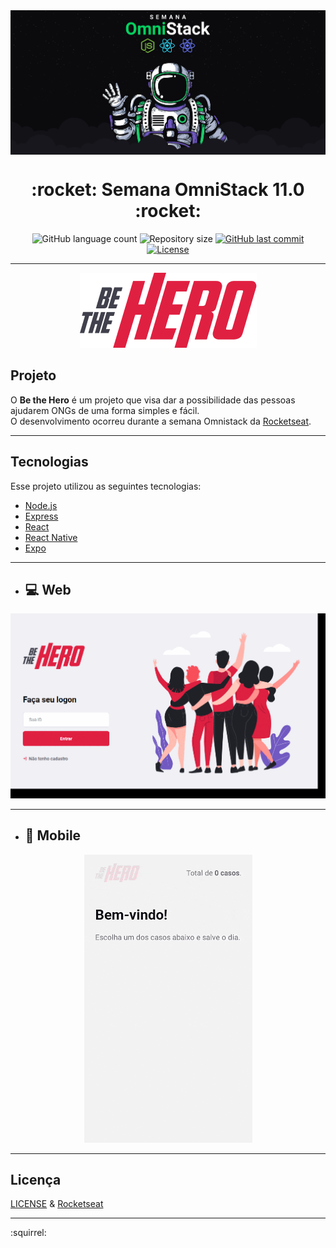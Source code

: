 
<img align="center" src="github/omnistack.png"> 

<h1 align="center">
  :rocket: Semana OmniStack 11.0 :rocket:
</h1>

<p align="center">
  <img alt="GitHub language count" src="https://img.shields.io/github/languages/count/estanho/semana-omnistack-11">

  <img alt="Repository size" src="https://img.shields.io/github/repo-size/estanho/semana-omnistack-11">
  
  <a href="https://github.com/estanho/semana-omnistack-11/commits/master">
    <img alt="GitHub last commit" src="https://img.shields.io/github/last-commit/estanho/semana-omnistack-11">
  </a>
  <a href="https://github.com/estanho/semana-omnistack-11/blob/master/LICENSE">
    <img alt="License" src="https://img.shields.io/badge/license-MIT-brightgreen">
  </a>
</p>

---
<p align="center">
  <img src="github/logo.png">
</p>

## Projeto
O **Be the Hero** é um projeto que visa dar a possibilidade das pessoas ajudarem ONGs de uma forma simples e fácil. <br>
O desenvolvimento ocorreu durante a semana Omnistack da [Rocketseat](https://rocketseat.com.br/).
<br>

---
## Tecnologias

Esse projeto utilizou as seguintes tecnologias:

- [Node.js](https://nodejs.org/en/)
- [Express](https://expressjs.com/pt-br/)
- [React](https://reactjs.org)
- [React Native](https://facebook.github.io/react-native/)
- [Expo](https://expo.io/)

---
- ## :computer: Web
<p align="center">
  <img src="github/web.gif">
</p>
  
---
- ## :iphone: Mobile
<p align="center">
  <img src="github/mobile.gif">
</p>

---
## Licença

[LICENSE](LICENSE) & [Rocketseat](https://rocketseat.com.br/)

---
:squirrel:

